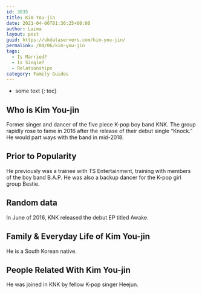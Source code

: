 ```yaml
---
id: 3035
title: Kim You-jin
date: 2021-04-06T01:36:25+00:00
author: Laima
layout: post
guid: https://ukdataservers.com/kim-you-jin/
permalink: /04/06/kim-you-jin
tags:
  - Is Married?
  - Is Single?
  - Relationships
category: Family Guides
---
```


* some text
{: toc}


## Who is Kim You-jin
                  
                  
                  
Former singer and dancer of the five piece K-pop boy band KNK. The group rapidly rose to fame in 2016 after the release of their debut single &#8220;Knock.&#8221; He would part ways with the band in mid-2018.
                  
              
            
              
            
                
                
                
## Prior to Popularity
                  
                  
                  
He previously was a trainee with TS Entertainment, training with members of the boy band B.A.P. He was also a backup dancer for the K-pop girl group Bestie.
                  
              
            
              
            
                
                
                
## Random data
                  
                  
                  
In June of 2016, KNK released the debut EP titled Awake.
                  
              
            
              
            
                
                
                
## Family & Everyday Life of Kim You-jin
                  
                  
                  
He is a South Korean native.
                  
              
            
              
            
                
                
                
## People Related With Kim You-jin
                  
                  
                  
He was joined in KNK by fellow K-pop singer Heejun.
                  
              
            
              
            
                
              
            
              
              
            
            
              
            
          
          
          